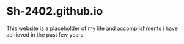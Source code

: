 # Sh-2402.github.io
This website is a placeholder of my life and accomplishments i have achieved in the past few years.
